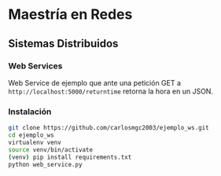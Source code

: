 # Maestría en Redes

## Sistemas Distribuidos

### Web Services

Web Service de ejemplo que ante una petición GET a ```http://localhost:5000/returntime``` retorna la hora en un JSON.

### Instalación

```bash
git clone https://github.com/carlosmgc2003/ejemplo_ws.git
cd ejemplo_ws
virtualenv venv
source venv/bin/activate
(venv) pip install requirements.txt
python web_service.py
```
